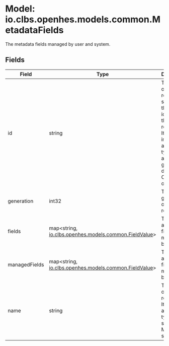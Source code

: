 # Model: io.clbs.openhes.models.common.MetadataFields

The metadata fields managed by user and system.

## Fields

| Field | Type | Description |
| --- | --- | --- |
| id | string | The UUID of the resource. It serves as the unique identifier of the resource. It's immutable and typically auto-generated during Create operations. |
| generation | int32 | The generation of the resource. |
| fields | map<string, [io.clbs.openhes.models.common.FieldValue](model-io-clbs-openhes-models-common-fieldvalue.md)> | The additional fields managed by user. |
| managedFields | map<string, [io.clbs.openhes.models.common.FieldValue](model-io-clbs-openhes-models-common-fieldvalue.md)> | The additional fields managed by system. |
| name | string | The name of the resource. It's mutable and typically set by user. Must be set. |

